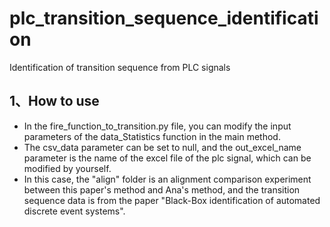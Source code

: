 # plc_transition_sequence_identification
Identification of transition sequence from PLC signals

## 1、How to use
+  In the fire_function_to_transition.py file, you can modify the input parameters of the data_Statistics function in the main method.
+ The csv_data parameter can be set to null, and the out_excel_name parameter is the name of the excel file of the plc signal, which can be modified by yourself.
+ In this case, the "align" folder is an alignment comparison experiment between this paper's method and Ana's method, and the transition sequence data is from the paper "Black-Box identification of automated discrete event systems".